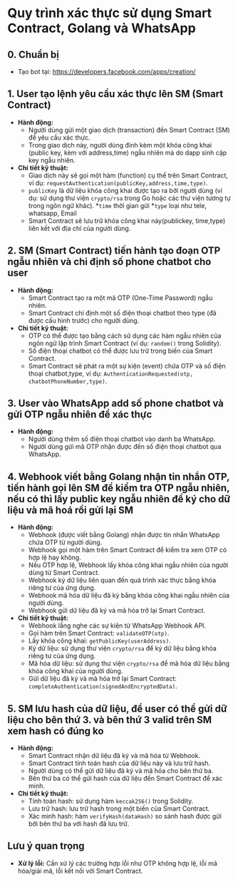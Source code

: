 # Quy trình xác thực sử dụng Smart Contract, Golang và WhatsApp

## 0. Chuẩn bị
* Tạo bot tại: https://developers.facebook.com/apps/creation/

## 1. User tạo lệnh yêu cầu xác thực lên SM (Smart Contract)

*   **Hành động:**
    *   Người dùng gửi một giao dịch (transaction) đến Smart Contract (SM) để yêu cầu xác thực.
    *   Trong giao dịch này, người dùng đính kèm một khóa công khai (public key, kèm với address,time) ngẫu nhiên mà do dapp sinh cặp key ngẫu nhiên.
*   **Chi tiết kỹ thuật:**
    *   Giao dịch này sẽ gọi một hàm (function) cụ thể trên Smart Contract, ví dụ: `requestAuthentication(publicKey,address,time,type)`.
    *   `publicKey` là dữ liệu khóa công khai được tạo ra bởi người dùng (ví dụ: sử dụng thư viện `crypto/rsa` trong Go hoặc các thư viện tương tự trong ngôn ngữ khác).
    *`time` thời gian gửi
    *`type` loại như tele, whatsapp, Email
    *   Smart Contract sẽ lưu trữ khóa công khai này(publickey, time,type) liên kết với địa chỉ của người dùng.

## 2. SM (Smart Contract) tiến hành tạo đoạn OTP ngẫu nhiên và chỉ định số phone chatbot cho user

*   **Hành động:**
    *   Smart Contract tạo ra một mã OTP (One-Time Password) ngẫu nhiên.
    *   Smart Contract chỉ định một số điện thoại chatbot theo type (đã được cấu hình trước) cho người dùng.
*   **Chi tiết kỹ thuật:**
    *   OTP có thể được tạo bằng cách sử dụng các hàm ngẫu nhiên của ngôn ngữ lập trình Smart Contract (ví dụ: `random()` trong Solidity).
    *   Số điện thoại chatbot có thể được lưu trữ trong biến của Smart Contract.
    *   Smart Contract sẽ phát ra một sự kiện (event) chứa OTP và số điện thoại chatbot,type, ví dụ: `AuthenticationRequested(otp, chatbotPhoneNumber,type)`.

## 3. User vào WhatsApp add số phone chatbot và gửi OTP ngẫu nhiên để xác thực

*   **Hành động:**
    *   Người dùng thêm số điện thoại chatbot vào danh bạ WhatsApp.
    *   Người dùng gửi mã OTP nhận được đến số điện thoại chatbot qua WhatsApp.

## 4. Webhook viết bằng Golang nhận tin nhắn OTP, tiến hành gọi lên SM để kiểm tra OTP ngẫu nhiên, nếu có thì lấy public key ngẫu nhiên để ký cho dữ liệu và mã hoá rồi gửi lại SM

*   **Hành động:**
    *   Webhook (được viết bằng Golang) nhận được tin nhắn WhatsApp chứa OTP từ người dùng.
    *   Webhook gọi một hàm trên Smart Contract để kiểm tra xem OTP có hợp lệ hay không.
    *   Nếu OTP hợp lệ, Webhook lấy khóa công khai ngẫu nhiên của người dùng từ Smart Contract.
    *   Webhook ký dữ liệu liên quan đến quá trình xác thực bằng khóa riêng tư của ứng dụng.
    *   Webhook mã hóa dữ liệu đã ký bằng khóa công khai ngẫu nhiên của người dùng.
    *   Webhook gửi dữ liệu đã ký và mã hóa trở lại Smart Contract.
*   **Chi tiết kỹ thuật:**
    *   Webhook lắng nghe các sự kiện từ WhatsApp Webhook API.
    *   Gọi hàm trên Smart Contract: `validateOTP(otp)`.
    *   Lấy khóa công khai: `getPublicKey(userAddress)`.
    *   Ký dữ liệu: sử dụng thư viện `crypto/rsa` để ký dữ liệu bằng khóa riêng tư của ứng dụng.
    *   Mã hóa dữ liệu: sử dụng thư viện `crypto/rsa` để mã hóa dữ liệu bằng khóa công khai của người dùng.
    *   Gửi dữ liệu đã ký và mã hóa trở lại Smart Contract: `completeAuthentication(signedAndEncryptedData)`.
 
## 5. SM lưu hash của dữ liệu, để user có thể gửi dữ liệu cho bên thứ 3. và bên thứ 3 valid trên SM xem hash có đúng ko

*   **Hành động:**
    *   Smart Contract nhận dữ liệu đã ký và mã hóa từ Webhook.
    *   Smart Contract tính toán hash của dữ liệu này và lưu trữ hash.
    *   Người dùng có thể gửi dữ liệu đã ký và mã hóa cho bên thứ ba.
    *   Bên thứ ba có thể gửi hash của dữ liệu đến Smart Contract để xác minh.
*   **Chi tiết kỹ thuật:**
    *   Tính toán hash: sử dụng hàm `keccak256()` trong Solidity.
    *   Lưu trữ hash: lưu trữ hash trong một biến của Smart Contract.
    *   Xác minh hash: hàm `verifyHash(dataHash)` so sánh hash được gửi bởi bên thứ ba với hash đã lưu trữ.

## Lưu ý quan trọng

*   **Xử lý lỗi:** Cần xử lý các trường hợp lỗi như OTP không hợp lệ, lỗi mã hóa/giải mã, lỗi kết nối với Smart Contract.




